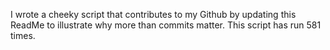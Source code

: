 I wrote a cheeky script that contributes to my Github by updating this ReadMe to illustrate why more than commits matter. This script has run 581 times.
